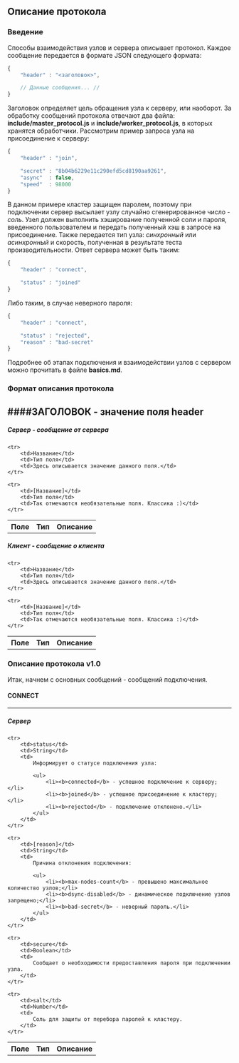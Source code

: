 ## Описание протокола
### Введение
Способы взаимодействия узлов и сервера описывает протокол. Каждое сообщение передается в формате JSON следующего формата:

```javascript
{
	"header" : "<заголовок>",

	// Данные сообщения... //
}
```

Заголовок определяет цель обращения узла к серверу, или наоборот. За обработку сообщений протокола отвечают два файла: **include/master_protocol.js** и **include/worker_protocol.js**, в которых хранятся обработчики. Рассмотрим пример запроса узла на присоединение к серверу:

```javascript
{
	"header" : "join",

	"secret" : "8b04b6229e11c290efd5cd8190aa9261",
	"async"  : false,
	"speed"  : 98000
}
```

В данном примере кластер защищен паролем, поэтому при подключении сервер высылает узлу случайно сгенерированное число - *соль*. Узел должен выполнить хэширование полученной соли и пароля, введенного пользователем и передать полученный хэш в запросе на присоединение. Также передается тип узла: *синхронный* или *асинхронный* и скорость, полученная в результате теста производительности. Ответ сервера может быть таким:

```javascript
{
	"header" : "connect",

	"status" : "joined"
}
```

Либо таким, в случае неверного пароля:

```javascript
{
	"header" : "connect",

	"status" : "rejected",
	"reason" : "bad-secret"
}
```

Подробнее об этапах подключения и взаимодействии узлов с сервером можно прочитать в файле **basics.md**.

### Формат описания протокола

####**ЗАГОЛОВОК** - значение поля header
---

##### Сервер - сообщение от сервера

<table width="100%">
	<tr>
		<th>Поле</th>
		<th>Тип</th>
		<th>Описание</th>
	</tr>

	<tr>
		<td>Название</td>
		<td>Тип поля</td>
		<td>Здесь описывается значение данного поля.</td>
	</tr>

	<tr>
		<td>[Название]</td>
		<td>Тип поля</td>
		<td>Так отмечаются необязательные поля. Классика :)</td>
	</tr>
</table>

##### Клиент - сообщение о  клиента

<table width="100%">
	<tr>
		<th>Поле</th>
		<th>Тип</th>
		<th>Описание</th>
	</tr>

	<tr>
		<td>Название</td>
		<td>Тип поля</td>
		<td>Здесь описывается значение данного поля.</td>
	</tr>

	<tr>
		<td>[Название]</td>
		<td>Тип поля</td>
		<td>Так отмечаются необязательные поля. Классика :)</td>
	</tr>
</table>

### Описание протокола v1.0
Итак, начнем с основных сообщений - сообщений подключения.

#### **CONNECT**
---

##### Сервер

<table width="100%">
	<tr>
		<th>Поле</th>
		<th>Тип</th>
		<th>Описание</th>
	</tr>

	<tr>
		<td>status</td>
		<td>String</td>
		<td>
			Информирует о статусе подключения узла:

			<ul>
				<li><b>connected</b> - успешное подключение к серверу;</li>
				<li><b>joined</b> - успешное присоединение к кластеру;</li>
				<li><b>rejected</b> - подключение отклонено.</li>
			</ul>
		</td>
	</tr>

	<tr>
		<td>[reason]</td>
		<td>String</td>
		<td>
			Причина отклонения подключения:

			<ul>
				<li><b>max-nodes-count</b> - превышено максимальное количество узлов;</li>
				<li><b>dsync-disabled</b> - динамическое подключение узлов запрещено;</li>
				<li><b>bad-secret</b> - неверный пароль.</li>
			</ul>
		</td>
	</tr>

	<tr>
		<td>secure</td>
		<td>Boolean</td>
		<td>
			Сообщает о необходимости предоставления пароля при подключении узла.
		</td>
	</tr>

	<tr>
		<td>salt</td>
		<td>Number</td>
		<td>
			Соль для защиты от перебора паролей к кластеру.
		</td>
	</tr>
</table>